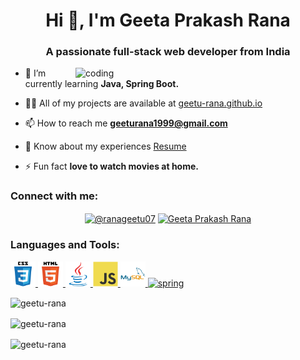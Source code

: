 
<h1 align="center">Hi 👋, I'm Geeta Prakash Rana</h1>
<h3 align="center">A passionate full-stack web developer from India</h3>

<img align="right" alt="coding" width="400" src="https://r7q6w9z6.rocketcdn.me/career/wp-content/uploads/2020/03/hello.gif">

- 🌱 I’m currently learning **Java, Spring Boot.**

- 👨‍💻 All of my projects are available at [geetu-rana.github.io](https://geetu-rana.github.io/)

- 📫 How to reach me **geeturana1999@gmail.com**

- 📄 Know about my experiences [Resume](https://drive.google.com/file/d/1ECLMyE4KiP9yKSn8NIattjaxraGq2CVa/view?usp=sharing)

- ⚡ Fun fact **love to watch movies at home.**

<h3 align="left">Connect with me:</h3>
<p align="center">
<a href="https://twitter.com/ranageetu07" target="blank"><img align="center" src="https://raw.githubusercontent.com/rahuldkjain/github-profile-readme-generator/master/src/images/icons/Social/twitter.svg" alt="@ranageetu07" height="30" width="40" /></a>
<a href="https://www.linkedin.com/in/geeta-prakash-rana-63261a22b/" target="blank"><img align="center" src="https://raw.githubusercontent.com/rahuldkjain/github-profile-readme-generator/master/src/images/icons/Social/linked-in-alt.svg" alt="Geeta Prakash Rana" height="30" width="40" /></a>
</p>

<h3 align="left">Languages and Tools:</h3>
<p align="left"> <a href="https://www.w3schools.com/css/" target="_blank" rel="noreferrer"> <img src="https://raw.githubusercontent.com/devicons/devicon/master/icons/css3/css3-original-wordmark.svg" alt="css3" width="40" height="40"/> </a> <a href="https://www.w3.org/html/" target="_blank" rel="noreferrer"> <img src="https://raw.githubusercontent.com/devicons/devicon/master/icons/html5/html5-original-wordmark.svg" alt="html5" width="40" height="40"/> </a> <a href="https://www.java.com" target="_blank" rel="noreferrer"> <img src="https://raw.githubusercontent.com/devicons/devicon/master/icons/java/java-original.svg" alt="java" width="40" height="40"/> </a> <a href="https://developer.mozilla.org/en-US/docs/Web/JavaScript" target="_blank" rel="noreferrer"> <img src="https://raw.githubusercontent.com/devicons/devicon/master/icons/javascript/javascript-original.svg" alt="javascript" width="40" height="40"/> </a> <a href="https://www.mysql.com/" target="_blank" rel="noreferrer"> <img src="https://raw.githubusercontent.com/devicons/devicon/master/icons/mysql/mysql-original-wordmark.svg" alt="mysql" width="40" height="40"/> </a> <a href="https://spring.io/" target="_blank" rel="noreferrer"> <img src="https://www.vectorlogo.zone/logos/springio/springio-icon.svg" alt="spring" width="40" height="40"/> </a> </p>

<p><img align="center" src="https://github-readme-stats.vercel.app/api/top-langs?username=geetu-rana&show_icons=true&locale=en&layout=compact" alt="geetu-rana" /></p>

<p><img align="center" src="https://github-readme-stats.vercel.app/api?username=geetu-rana&show_icons=true&locale=en" alt="geetu-rana" /></p>

<p><img align="center" src="https://github-readme-streak-stats.herokuapp.com/?user=geetu-rana&" alt="geetu-rana" /></p>

